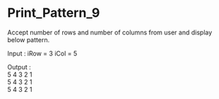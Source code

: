 # Print_Pattern_9

Accept number of rows and number of columns from user and display
below pattern.

Input : iRow  = 3 iCol  = 5	

Output  :     
5	4	3	2	1	                      
5	4	3	2	1	                                    
5	4	3	2	1
